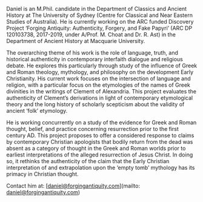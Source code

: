 Daniel is an M.Phil. candidate in the Department of Classics and Ancient History at The University of Sydney (Centre for Classical and Near Eastern Studies of Australia). He is currently working on the ARC funded Discovery Project ‘Forging Antiquity: Authenticity, Forgery, and Fake Papyri’ (ARC DP 120103738, 2017-2019, under A/Prof. M. Choat and Dr. R. Ast) in the Department of Ancient History at Macquarie University. 

The overarching theme of his work is the role of language, truth, and historical authenticity in contemporary interfaith dialogue and religious debate. He explores this particularly through study of the influence of Greek and Roman theology, mythology, and philosophy on the development Early Christianity. His current work focuses on the intersection of language and religion, with a particular focus on the etymologies of the names of Greek divinities in the writings of Clement of Alexandria. This project evaluates the authenticity of Clement’s derivations in light of contemporary etymological theory and the long history of scholarly scepticism about the validity of ancient ‘folk’ etymology.  

He is working concurrently on a study of the evidence for Greek and Roman thought, belief, and practice concerning resurrection prior to the first century AD. This project proposes to offer a considered response to claims by contemporary Christian apologists that bodily return from the dead was absent as a category of thought in the Greek and Roman worlds prior to earliest interpretations of the alleged resurrection of Jesus Christ. In doing so, it rethinks the authenticity of the claim that the Early Christian interpretation of and extrapolation upon the ‘empty tomb’ mythology has its primacy in Christian thought. 

Contact him at: [daniel@forgingantiquity.com](mailto: daniel@forgingantiquity.com) 
